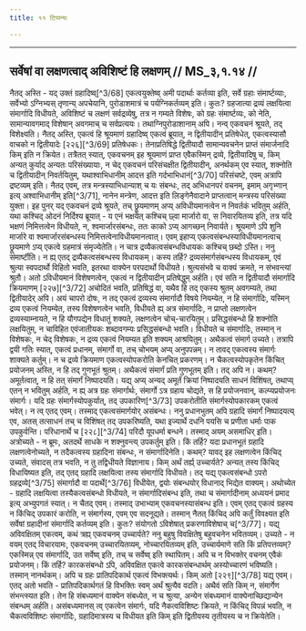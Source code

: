 ```yaml
---
title: ११ टिप्पन्यः

---
```


[^3/65]: Tait.S. 3.2.2.3

[^3/66]: E2: 4,65; E4: 3,583; E6: 1,154

[^3/67]: ŚPBr 1.2.2.13

____________________________________________


## सर्वेषां वा लक्षणत्वाद् अविशिष्टं हि लक्षणम् // MS_३,१.१४ //

नैतद् अस्ति - यद् उक्तं ग्रहादिष्व्[^3/68] एकत्वयुक्तेष्व् अमी पदार्थाः कर्तव्या इति, सर्वे ग्रहाः संमार्ष्टव्याः, सर्वेभ्यो ऽग्निभ्यस् तृणान्य् अपचेयानि, पुरोडाशमात्रं च पर्यग्निकर्तव्यम् इति। कुतः? ग्रहजात्या द्रव्यं लक्षयित्वा संमार्गादि विधीयते, अविशिष्टं च लक्षणं सर्वद्रव्येषु, तत्र न गम्यते विशेषः, को ग्रहः संमार्ष्टव्यः, को नेति, सामान्यावगमाद् विशेषान् अवगमाच् च सर्वप्रत्ययः। तथाग्निपुरोडाशानाम् अपि। नन्व् एकवचनं श्रूयते, तद् विशेक्ष्यति। नैतद् अस्ति, एकत्वं हि श्रूयमाणं ग्रहादिष्व् एकत्वं ब्रूयात्, न द्वितीयादीन् प्रतिषेधेत्, एकत्वस्यासौ वाचको न द्वितीयादेः [२२६][^3/69] प्रतिषेधकः। तेनाप्रतिषिद्धे द्वितीयादौ सामान्यवचनेन प्राप्तं संमार्जनादि किम् इति न क्रियेत।
तत्रैतत् स्यात्, एकवचनम् इह श्रूयमाणं प्राप्त एवैकस्मिन् द्रव्ये, द्वितीयादिषु च, किम् अन्यत् कुर्याद् अन्यतः परिसंख्यायाः, न चेद् एकवचनं परिसंचक्षीत द्वितीयादीन्, अनर्थकम् एव स्यात्, शक्नोति च द्वितीयादीन् निवर्तयितुम्, यथाश्वाभिधानीम् आदत्त इति गर्दभाभिधानं[^3/70] परिसंचष्टे, एवम् अत्रापि द्रष्टव्यम् इति।
नैतद् एवम्, तत्र मन्त्रस्याभिधान्याश् च यः संबन्धः, तद् अभिधानपरं वचनम्, इमाम् अगृभ्णान् इत्य् अश्वाभिधानीम् इति[^3/71], नानेन मन्त्रेण, आदत्त इति लिङ्गेनैवादाने प्राप्तत्वान् मन्त्रस्य परिसंख्या युक्ता। इह पुनर् यद् एकवचनं द्रव्ये श्रूयते, तच् छ्रूयमाणम् अप्य् अविधीयमानत्वेन न निवर्तकं भवितुम् अर्हति, यथा कश्चिद् ओदनं निर्दिश्य ब्रूयात् - य एनं भक्षयेत् कश्चिच् छ्वा मार्जारो वा, स निवारयितव्य इति, तत्र यदि भक्षणं निमित्तत्वेन विधीयते, न, श्वमार्जारसंबन्धः, ततः काको ऽप्य् आगच्छन् निवार्यते। श्रूयमाणे ऽपि शुनि मार्जारे वा श्वमार्जारसंबन्धस्य निमित्तत्वेनाविधीयमानत्वात्। एवम् इहाप्य् एकत्वसंबन्धस्याविधीयमानत्वाच् छ्रूयमाणे ऽप्य् एकत्वे ग्रहमात्रं संमृज्येतेति।
न चात्र द्रव्यैकत्वसंबन्धविधायकः कश्चिच् छब्दो ऽस्ति। ननु संमार्ष्टीति। न ह्य् एतद् द्रव्यैकत्वसंबन्धस्य विधायकम्। कस्य तर्हि? द्रव्यसंमार्गसंबन्धस्य विधायकम्, एवं श्रुत्या स्वपदार्थो विहितो भवति, इतरथा वाक्येन परपदार्थो विधीयते। श्रुत्यसंभवे च वाक्यं क्रमते, न संभवन्त्यां श्रुतौ। अतो ऽविधीयमानं विशेषणत्वेन, एकत्वं न द्वितीयादीन् प्रतिषेद्धुम् अर्हति। एवं सति न द्वितीयादौ संमार्गादि क्रियमाणम् [२२७][^3/72] अचोदितं भवति, प्रतिषिद्धं वा, यथैव हि तद् एकस्य श्रुतम् अवगम्यते, तथा द्वितीयादेर् अपि।
अयं चापरो दोषः, न तद् एकत्वं द्रव्यस्य संमार्गादौ विषये नियम्येत, न हि संमार्गादिः, यस्मिन् द्रव्य एकत्वं नियम्येत, तस्य विशेषणत्वेन भवति, विधीयते ह्य् अत्र संमार्गादिः, न प्राप्तो लक्षणत्वेन द्रव्यस्याम्नायते, न हि यौगपद्येन विधातुं शक्यते, लक्षणत्वेन चोच्-चारयितुम्। प्रसिद्धसंबन्धो हि शक्नोति लक्षयितुम्, न चाविहित एवंजातीयकः शब्दावगम्यः प्रसिद्धसंबन्धो भवति। विधीयते च संमार्गादिः, तस्मान् न विशेषकः, न चेद् विशेषकः, न द्रव्य एकत्वं नियम्यत इति शक्यम् आश्रयितुम्।
अथैकत्वं संमार्ग उच्यते। तत्रापि द्वयी गतिः स्यात्, एकत्वं प्रधानम्, संमार्गो वा, तच् चोभयम् अप्य् अनुपपन्नम्। न तावद् एकत्वस्य संमार्गः शाक्यते कर्तुम्। न च द्रव्ये क्रियमाण एकत्वस्योपकरोति केनचित् प्रकरणम्। न चैकत्वस्योपकृतेन किंचित् प्रयोजनम् अस्ति, न हि तद् गुणभूतं श्रुतम्। अथैकत्वं संमार्गं प्रति गुणभूतम् इति। तद् अपि न। कथम्? अमूर्तत्वात्, न हि तत् संमार्गं निष्पादयति। यद्य् अप्य् अन्यद् अमूर्तं क्रियां निष्पादयति साधनं विशिंषत्, तथाप्य् एतन् न भवितुम् अर्हति, न ह्य् अत्र ग्रहः संमार्गार्थः, संमार्गो ऽत्र ग्रहाय चोद्यते, स हि प्रयोजनवान्, कल्प्यप्रयोजनः संमार्गः। यदि ग्रहः संमार्गस्योपकुर्यात्, तद् उपकारिण[^3/73] उपकरोतीति संमार्गस्योपकारकम् एकत्वं भवेत्। न त्व् एतद् एवम्। तस्माद् एकत्वसंमार्गयोर् असंबन्धः।
ननु प्रधानभुतम् अपि ग्रहादि संमार्गं निष्पादयत्य् एव, अतस् तत्साधनं तच् च विशिंषत् तद् उपकरिष्यति, यथा इज्यार्थे दधनि पयसि च प्रणीता धर्माः पाक उपकुर्वन्ति। परिधानार्थे च [२२८][^3/74] परिदौ यूपधर्मा बन्धने। तस्माद् अयम् असमाधिर् इति। अत्रोच्यते - न ब्रूमः, अतदर्थे साधके न शक्नुवन्त्य् उपकर्तुम् इति। किं तर्हि? यदा प्रधानभूतं ग्रहादि लक्षणत्वेनोच्यते, न तदैकत्वस्य ग्रहादिना संबन्धः, न संमार्गादिनेति। कथम्? यावद् इह लक्षणत्वेन किंचिद् उच्यते, संवादस् तत्र भवति, न तु तद्विधीयते विज्ञानाय। किम् अर्थं तर्ह्य् उच्चार्यते? अन्यत् तस्य किंचिद् विधायिष्यत इति, तद् एतद् ग्रहादि लक्षयित्वा तस्य संमार्गादि विधीयते। तद् यद्य् एकत्वसंबन्धो ऽपरो ग्रहद्रव्ये[^3/75] संमार्गादौ वा पदार्थे[^3/76] विधीयेत, द्वयोः संबन्धयोर् विधानाद् भिद्येत वाक्यम्। अथोच्येत - ग्रहादि लक्षयित्वा तस्यैकत्वसंबन्धो विधीयते, न संमार्गादिसंबन्ध इति, तथा च संमार्गादीनाम् अध्ययनं प्रमाद इत्य् अभ्युपगतं स्यात्। न चैतद् एवम्। तस्माद् उभाभ्याम् एकवचनस्यासंबन्ध इति। एवम् एतद् एकत्वं ग्रहस्य न किंचिद् उपकारं करोति, न संमार्गस्य, एवम् एव सदनूद्यते। तस्मान् नैतत् किंचिद् अपि कर्तुं विवक्ष्यत इति सर्वेषां ग्रहादीनां संमार्गादि कर्तव्यम् इति। कुतः? संयोगतो ऽविशेषात् प्रकरणाविशेषाच् च[^3/77]।
यद्य् अविवक्षितम् एकत्वम्, कथं त्रह्य् एकवचनम् उच्चार्यते? ननु बहुषु विवक्षितेषु बहुवचनेन भवितव्यम्। उच्यते - न वयम् एतद् विचारयामः, एकवचनम् उच्चारयितव्यम्, नोच्चारयितव्यम् इति, उच्चार्यमाणे सति किं प्रतिपत्तव्यम्? एकस्मिन्न् एव संमार्गादि, उत सर्वेष्व् इति, तच् च सर्वेष्व् इति स्थापितम्। अपि च न विभक्तेर् वचनम् एवैकं प्रयोजनम्। किं तर्हि? कारकसंबन्धो ऽपि, अविवक्षित एकत्वे कारकसंबन्धार्थम् अस्योच्चारणं भविष्यति। तस्मान् नानर्थकम्।
अपि च ग्रहः प्रातिपदिकार्थ एकत्वं विभक्त्यर्थः। किम् अतो [२२९][^3/78] यद्य् एवम्। एतद् अतो भवति - प्रातिपदिकार्थगतं हि विभक्तिः स्वम् अर्थं श्रुत्यैव वदति। अथैवं सति किम् न, संमार्गेण संभन्त्स्यत इति। तेन हि संबध्यमानं वाक्येन संबध्येत, न च श्रुत्या, अन्येन संबध्यमानं वाक्येनाच्छिद्यान्येन संबन्धम् अर्हति। असंबध्यमानस् त्व् एकत्वेन संमार्गः, यदि नैकत्वविशिष्टः क्रियते, न किंचिद् विपन्नं भवति, न चैकत्वविशिष्टः संमार्गादिः, ग्रहादिमात्रस्य च विधीयत इति किम् इति द्वितीयस्य तृतीयस्य च न क्रियेतेति।
